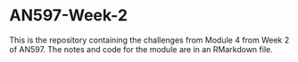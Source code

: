# AN597-Week-2
This is the repository containing the challenges from Module 4 from Week 2 of AN597. The notes and code for the module are in an RMarkdown file. 

